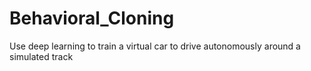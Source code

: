 # Behavioral_Cloning
Use deep learning to train a virtual car to drive autonomously around a simulated track 
